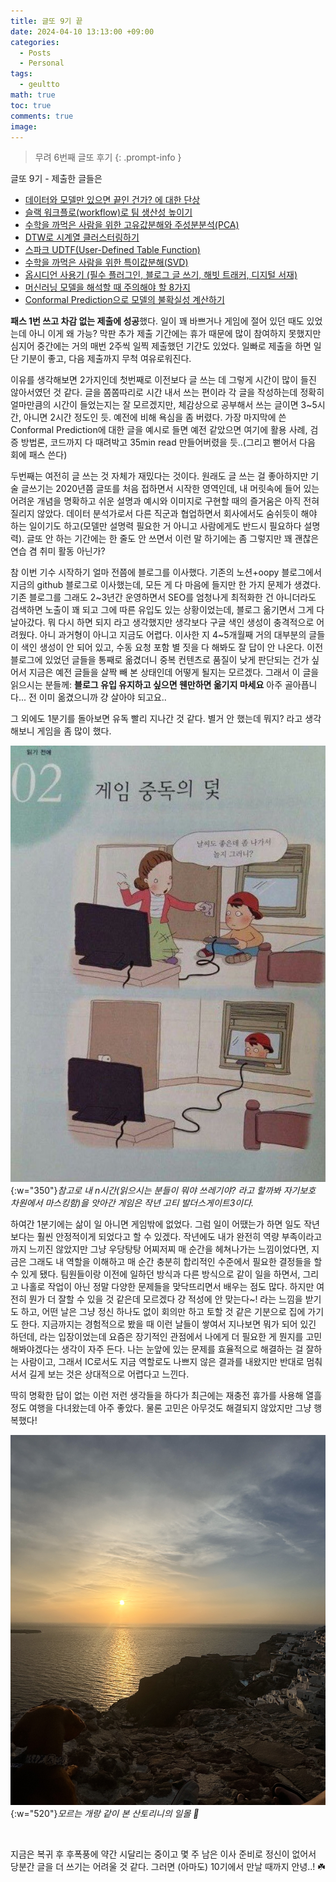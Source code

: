 ```yaml
---
title: 글또 9기 끝
date: 2024-04-10 13:13:00 +09:00
categories:
  - Posts
  - Personal
tags:
  - geultto
math: true
toc: true
comments: true
image:
---
```

> 무려 6번째 글또 후기
{: .prompt-info }


글또 9기 -  제출한 글들은
- [데이터와 모델만 있으면 끝인 건가? 에 대한 단상](https://pizzathiefz.github.io/posts/thoughts-on-statistics/)
- [슬랙 워크플로(workflow)로 팀 생산성 높이기](https://pizzathiefz.github.io/posts/slack-workflow-for-team-productivity/)
- [수학을 까먹은 사람을 위한 고유값분해와 주성분분석(PCA)](https://pizzathiefz.github.io/posts/eigendecomposition-and-pca/)
- [DTW로 시계열 클러스터링하기](https://pizzathiefz.github.io/posts/time-series-clustering-with-dtw/)
- [스파크 UDTF(User-Defined Table Function)](https://pizzathiefz.github.io/posts/pyspark-udtf/)
- [수학을 까먹은 사람을 위한 특이값분해(SVD)](https://pizzathiefz.github.io/posts/singular-value-decomposition/)
- [옵시디언 사용기 (필수 플러그인, 블로그 글 쓰기, 해빗 트래커, 디지털 서재)](https://pizzathiefz.github.io/posts/my-obsidian-setting/)
- [머신러닝 모델을 해석할 때 주의해야 할 8가지](https://pizzathiefz.github.io/posts/general-pitfalls-of-ml-interpretation-methods/)
- [Conformal Prediction으로 모델의 불확실성 계산하기](https://pizzathiefz.github.io/posts/introduction-to-conformal-prediction/)

**패스 1번 쓰고 차감 없는 제출에 성공**했다. 일이 꽤 바쁘거나 게임에 절어 있던 때도 있었는데 아니 이게 왜 가능? 막판 추가 제출 기간에는 휴가 때문에 많이 참여하지 못했지만 심지어 중간에는 거의 매번 2주씩 일찍 제출했던 기간도 있었다. 일빠로 제출을 하면 일단 기분이 좋고, 다음 제출까지 무척 여유로워진다. 

이유를 생각해보면 2가지인데 첫번째로 이전보다 글 쓰는 데 그렇게 시간이 많이 들진 않아서였던 것 같다. 글을 쫌쫌따리로 시간 내서 쓰는 편이라 각 글을 작성하는데 정확히 얼마만큼의 시간이 들었는지는 잘 모르겠지만, 체감상으로 공부해서 쓰는 글이면 3~5시간, 아니면 2시간 정도인 듯. 예전에 비해 욕심을 좀 버렸다. 가장 마지막에 쓴 Conformal Prediction에 대한 글을 예시로 들면 예전 같았으면 여기에 활용 사례, 검증 방법론, 코드까지 다 때려박고 35min read 만들어버렸을 듯..(그리고 뻗어서 다음 회에 패스 쓴다) 

두번째는 여전히 글 쓰는 것 자체가 재밌다는 것이다. 원래도 글 쓰는 걸 좋아하지만 기술 글쓰기는 2020년쯤 글또를 처음 접하면서 시작한 영역인데, 내 머릿속에 들어 있는 어려운 개념을 명확하고 쉬운 설명과 예시와 이미지로 구현할 때의 즐거움은 아직 전혀 질리지 않았다. 데이터 분석가로서 다른 직군과 협업하면서 회사에서도 숨쉬듯이 해야 하는 일이기도 하고(모델만 설명력 필요한 거 아니고 사람에게도 반드시 필요하다 설명력). 글또 안 하는 기간에는 한 줄도 안 쓰면서 이런 말 하기에는 좀 그렇지만 꽤 괜찮은 연습 겸 취미 활동 아닌가?

참 이번 기수 시작하기 얼마 전쯤에 블로그를 이사했다. 기존의 노션+oopy 블로그에서 지금의 github 블로그로 이사했는데, 모든 게 다 마음에 들지만 한 가지 문제가 생겼다. 기존 블로그를 그래도 2~3년간 운영하면서 SEO를 엄청나게 최적화한 건 아니더라도 검색하면 노출이 꽤 되고 그에 따른 유입도 있는 상황이었는데, 블로그 옮기면서 그게 다 날아갔다. 뭐 다시 하면 되지 라고 생각했지만 생각보다 구글 색인 생성이 충격적으로 어려웠다. 아니 과거형이 아니고 지금도 어렵다. 이사한 지 4~5개월째 거의 대부분의 글들이 색인 생성이 안 되어 있고, 수동 요청 포함 별 짓을 다 해봐도 잘 답이 안 나온다. 이전 블로그에 있었던 글들을 통째로 옮겼더니 중복 컨텐츠로 품질이 낮게 판단되는 건가 싶어서 지금은 예전 글들을 살짝 빼 본 상태인데 어떻게 될지는 모르겠다.
그래서 이 글을 읽으시는 분들께: **블로그 유입 유지하고 싶으면 웬만하면 옮기지 마세요** 아주 골아픕니다... 전 이미 옮겼으니까 걍 살아야 되고요..
<br>

그 외에도 1분기를 돌아보면 유독 빨리 지나간 것 같다. 별거 안 했는데 뭐지? 라고 생각해보니 게임을 좀 많이 했다.

![](/assets/img/posts/2024-04-10-geultto9-1.jpg){:w="350"}_참고로 내 n시간(읽으시는 분들이 뭐야 쓰레기야? 라고 할까봐 자기보호 차원에서 마스킹함)을 앗아간 게임은 작년 고티 발더스게이트3이다._


하여간 1분기에는 삶이 일 아니면 게임밖에 없었다. 그럼 일이 어땠는가 하면 일도 작년보다는 훨씬 안정적이게 되었다고 할 수 있겠다. 작년에도 내가 완전히 역량 부족이라고까지 느끼진 않았지만 그냥 우당탕탕 어찌저찌 매 순간을 헤쳐나가는 느낌이었다면, 지금은 그래도 내 역할을 이해하고 매 순간 충분히 합리적인 수준에서 필요한 결정들을 할 수 있게 됐다. 팀원들이랑 이전에 일하던 방식과 다른 방식으로 같이 일을 하면서, 그리고 나홀로 작업이 아닌 정말 다양한 문제들을 맞닥뜨리면서 배우는 점도 많다. 하지만 여전히 뭔가 더 잘할 수 있을 것 같은데 모르겠다 걍 적성에 안 맞는다~! 라는 느낌을 받기도 하고, 어떤 날은 그냥 정신 하나도 없이 회의만 하고 토할 것 같은 기분으로 집에 가기도 한다. 지금까지는 경험적으로 봤을 때 이런 날들이 쌓여서 지나보면 뭐가 되어 있긴 하던데, 라는 입장이었는데 요즘은 장기적인 관점에서 나에게 더 필요한 게 뭔지를 고민해봐야겠다는 생각이 자주 든다. 나는 눈앞에 있는 문제를 효율적으로 해결하는 걸 잘하는 사람이고, 그래서 IC로서도 지금 역할로도 나쁘지 않은 결과를 내왔지만 반대로 멈춰 서서 길게 보는 것은 상대적으로 어렵다고 느낀다.

딱히 명확한 답이 없는 이런 저런 생각들을 하다가 최근에는 재충전 휴가를 사용해 열흘 정도 여행을 다녀왔는데 아주 좋았다. 물론 고민은 아무것도 해결되지 않았지만 그냥 행복했다!
<br>

![](/assets/img/posts/sunset.jpg){:w="520"}_모르는 개랑 같이 본 산토리니의 일몰 🌅_

<br>

지금은 복귀 후 후폭풍에 약간 시달리는 중이고 몇 주 남은 이사 준비로 정신이 없어서 당분간 글을 더 쓰기는 어려울 것 같다. 그러면 (아마도) 10기에서 만날 때까지 안녕..! ☘️ 
